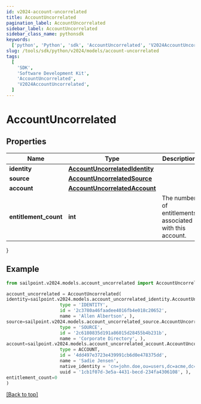 ```yaml
---
id: v2024-account-uncorrelated
title: AccountUncorrelated
pagination_label: AccountUncorrelated
sidebar_label: AccountUncorrelated
sidebar_class_name: pythonsdk
keywords:
  ['python', 'Python', 'sdk', 'AccountUncorrelated', 'V2024AccountUncorrelated']
slug: /tools/sdk/python/v2024/models/account-uncorrelated
tags:
  [
    'SDK',
    'Software Development Kit',
    'AccountUncorrelated',
    'V2024AccountUncorrelated',
  ]
---
```


# AccountUncorrelated

## Properties

| Name | Type | Description | Notes |
| --- | --- | --- | --- |
| **identity** | [**AccountUncorrelatedIdentity**](account-uncorrelated-identity) |  | [required] |
| **source** | [**AccountUncorrelatedSource**](account-uncorrelated-source) |  | [required] |
| **account** | [**AccountUncorrelatedAccount**](account-uncorrelated-account) |  | [required] |
| **entitlement_count** | **int** | The number of entitlements associated with this account. | [optional] |

}

## Example

```python
from sailpoint.v2024.models.account_uncorrelated import AccountUncorrelated

account_uncorrelated = AccountUncorrelated(
identity=sailpoint.v2024.models.account_uncorrelated_identity.AccountUncorrelated_identity(
                    type = 'IDENTITY',
                    id = '2c3780a46faadee4016fb4e018c20652',
                    name = 'Allen Albertson', ),
source=sailpoint.v2024.models.account_uncorrelated_source.AccountUncorrelated_source(
                    type = 'SOURCE',
                    id = '2c6180835d191a86015d28455b4b231b',
                    name = 'Corporate Directory', ),
account=sailpoint.v2024.models.account_uncorrelated_account.AccountUncorrelated_account(
                    type = ACCOUNT,
                    id = '4dd497e3723e439991cb6d0e478375dd',
                    name = 'Sadie Jensen',
                    native_identity = 'cn=john.doe,ou=users,dc=acme,dc=com',
                    uuid = '1cb1f07d-3e5a-4431-becd-234fa4306108', ),
entitlement_count=0
)

```

[[Back to top]](#)
